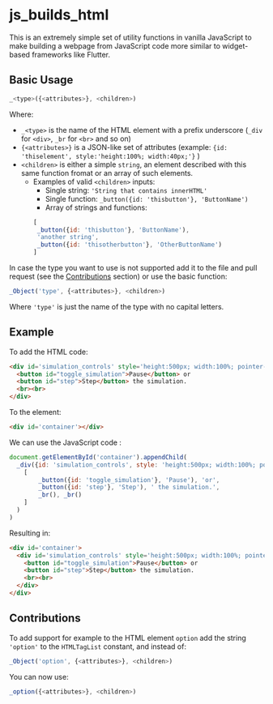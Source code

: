 # js_builds_html

This is an extremely simple set of utility functions in vanilla JavaScript to make building a webpage from JavaScript code more similar to widget-based frameworks like Flutter. 

## Basic Usage

```javascript
_<type>({<attributes>}, <children>)
```

Where:
 - ```_<type>``` is the name of the HTML element with a prefix underscore (```_div``` for ```<div>```, ```_br``` for ```<br>``` and so on)
 - ```{<attributes>}``` is a JSON-like set of attributes (example: ```{id: 'thiselement', style:'height:100%; width:40px;'}``` )
 - ```<children>``` is either a simple ```string```, an element described with this same function fromat or an array of such elements.
     - Examples of valid ```<children>``` inputs:
         - Single string: ```'String that contains innerHTML'```
         - Single function: ``` _button({id: 'thisbutton'}, 'ButtonName') ```
         - Array of strings and functions:
         ```javascript
         [
          _button({id: 'thisbutton'}, 'ButtonName'),
          'another string',
          _button({id: 'thisotherbutton'}, 'OtherButtonName')
         ]
         ```
 
In case the type you want to use is not supported add it to the file and pull request (see the [Contributions](#contributions) section) or use the basic function:

```javascript
_Object('type', {<attributes>}, <children>)
```
Where ```'type'``` is just the name of the type with no capital letters.

## Example

To add the HTML code:

```html
<div id='simulation_controls' style='height:500px; width:100%; pointer-events:painted;'>
  <button id="toggle_simulation">Pause</button> or 
  <button id="step">Step</button> the simulation.
  <br><br>
</div>
```

To the element:

```html
<div id='container'></div>
```

We can use the JavaScript code :

```javascript
document.getElementById('container').appendChild(
  _div({id: 'simulation_controls', style: 'height:500px; width:100%; pointer-events:painted;'},
    [
        _button({id: 'toggle_simulation'}, 'Pause'), 'or',
        _button({id: 'step'}, 'Step'), ' the simulation.',
        _br(), _br()
    ]
  )
)
```

Resulting in:

```html
<div id='container'>
  <div id='simulation_controls' style='height:500px; width:100%; pointer-events:painted;'>
    <button id="toggle_simulation">Pause</button> or 
    <button id="step">Step</button> the simulation.
    <br><br>
  </div>
</div>
```

## Contributions

To add support for example to the HTML element ```option``` add the string ```'option'``` to the ```HTMLTagList``` constant, and instead of:

```javascript
_Object('option', {<attributes>}, <children>)
```

You can now use:

```javascript
_option({<attributes>}, <children>)
```
